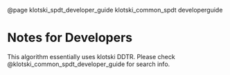 @page klotski_spdt_developer_guide klotski_common_spdt developerguide
# Notes for Developers
This algorithm essentially uses klotski DDTR. Please check @klotski_common_spdt_developer_guide for search info.